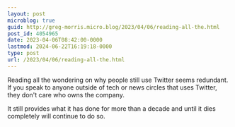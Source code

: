 ```yaml
---
layout: post
microblog: true
guid: http://greg-morris.micro.blog/2023/04/06/reading-all-the.html
post_id: 4054965
date: 2023-04-06T08:42:00-0000
lastmod: 2024-06-22T16:19:18-0000
type: post
url: /2023/04/06/reading-all-the.html
---
```

Reading all the wondering on why people still use Twitter seems redundant. If you speak to anyone outside of tech or news circles that uses Twitter, they don't care who owns the company. 

It still provides what it has done for more than a decade and until it dies completely will continue to do so.
